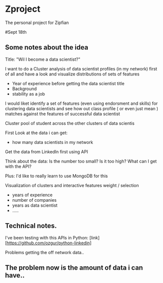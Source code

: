 Zproject
========

The personal project for Zipfian

#Sept 18th
## Some notes about the idea

Title: "Wil I become a data scientist?"

I want to do a 
Cluster analysis of data scientist profiles (in my network) first of all and have a look and 
visualize distributions of sets of features 
- Year of experience before getting the data scientist title
- Background
- stability as a job

I would liket  identify a set of features (even using endorsment and skills) for clustering data scientists and see 
how out class profile ( or even just mean ) matches against the features of successful data scientist

Cluster  pool of student across the other clusters of data scientis


First
Look at  the data i can get:
- how many data scientists in my network

Get the data from LinkedIn first using API

Think about the data:
Is the number too small?
Is it too high?
What can I get with the API?

Plus: I'd like to really learn to use MongoDB  for this 

Visualization of clusters and interactive features weight / selection  
- years of experience
- number of companies
- years as data scientist 
- .....


## Technical notes.

I've been testing with this APIs in Python:
[link] [https://github.com/ozgur/python-linkedin]

Problems getting the off network data..


## The problem now is the amount of data i can have..

